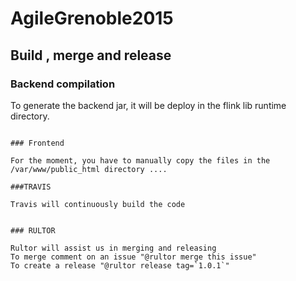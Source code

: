 # AgileGrenoble2015

## Build , merge and release 

### Backend compilation 

To generate the backend jar, it will be deploy in the flink lib runtime directory.
```mvn package 

### Frontend 

For the moment, you have to manually copy the files in the /var/www/public_html directory .... 

###TRAVIS

Travis will continuously build the code


### RULTOR                                   

Rultor will assist us in merging and releasing
To merge comment on an issue "@rultor merge this issue" 
To create a release "@rultor release tag=`1.0.1`" 


